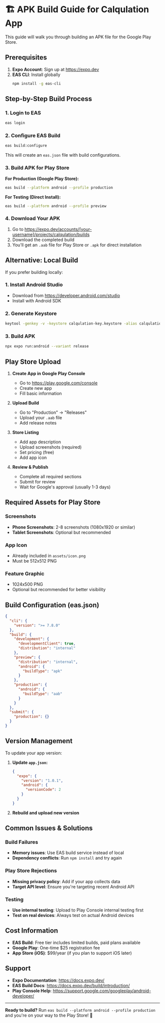 # 🏗️ APK Build Guide for Calqulation App

This guide will walk you through building an APK file for the Google Play Store.

## Prerequisites

1. **Expo Account**: Sign up at https://expo.dev
2. **EAS CLI**: Install globally
   ```bash
   npm install -g eas-cli
   ```

## Step-by-Step Build Process

### 1. Login to EAS
```bash
eas login
```

### 2. Configure EAS Build
```bash
eas build:configure
```
This will create an `eas.json` file with build configurations.

### 3. Build APK for Play Store

**For Production (Google Play Store):**
```bash
eas build --platform android --profile production
```

**For Testing (Direct Install):**
```bash
eas build --platform android --profile preview
```

### 4. Download Your APK
1. Go to https://expo.dev/accounts/[your-username]/projects/calqulation/builds
2. Download the completed build
3. You'll get an `.aab` file for Play Store or `.apk` for direct installation

## Alternative: Local Build

If you prefer building locally:

### 1. Install Android Studio
- Download from https://developer.android.com/studio
- Install with Android SDK

### 2. Generate Keystore
```bash
keytool -genkey -v -keystore calqulation-key.keystore -alias calqulation -keyalg RSA -keysize 2048 -validity 10000
```

### 3. Build APK
```bash
npx expo run:android --variant release
```

## Play Store Upload

1. **Create App in Google Play Console**
   - Go to https://play.google.com/console
   - Create new app
   - Fill basic information

2. **Upload Build**
   - Go to "Production" → "Releases"
   - Upload your `.aab` file
   - Add release notes

3. **Store Listing**
   - Add app description
   - Upload screenshots (required)
   - Set pricing (free)
   - Add app icon

4. **Review & Publish**
   - Complete all required sections
   - Submit for review
   - Wait for Google's approval (usually 1-3 days)

## Required Assets for Play Store

### Screenshots
- **Phone Screenshots**: 2-8 screenshots (1080x1920 or similar)
- **Tablet Screenshots**: Optional but recommended

### App Icon
- Already included in `assets/icon.png`
- Must be 512x512 PNG

### Feature Graphic
- 1024x500 PNG
- Optional but recommended for better visibility

## Build Configuration (eas.json)

```json
{
  "cli": {
    "version": ">= 7.8.0"
  },
  "build": {
    "development": {
      "developmentClient": true,
      "distribution": "internal"
    },
    "preview": {
      "distribution": "internal",
      "android": {
        "buildType": "apk"
      }
    },
    "production": {
      "android": {
        "buildType": "aab"
      }
    }
  },
  "submit": {
    "production": {}
  }
}
```

## Version Management

To update your app version:

1. **Update `app.json`:**
   ```json
   {
     "expo": {
       "version": "1.0.1",
       "android": {
         "versionCode": 2
       }
     }
   }
   ```

2. **Rebuild and upload new version**

## Common Issues & Solutions

### Build Failures
- **Memory issues**: Use EAS build service instead of local
- **Dependency conflicts**: Run `npm install` and try again

### Play Store Rejections
- **Missing privacy policy**: Add if your app collects data
- **Target API level**: Ensure you're targeting recent Android API

### Testing
- **Use internal testing**: Upload to Play Console internal testing first
- **Test on real devices**: Always test on actual Android devices

## Cost Information

- **EAS Build**: Free tier includes limited builds, paid plans available
- **Google Play**: One-time $25 registration fee
- **App Store (iOS)**: $99/year (if you plan to support iOS later)

## Support

- **Expo Documentation**: https://docs.expo.dev/
- **EAS Build Docs**: https://docs.expo.dev/build/introduction/
- **Play Console Help**: https://support.google.com/googleplay/android-developer/

---

**Ready to build?** Run `eas build --platform android --profile production` and you're on your way to the Play Store! 🚀
